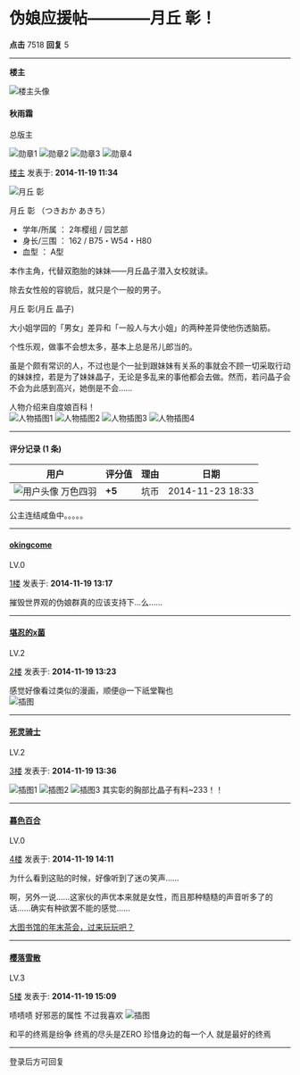 # 伪娘应援帖————月丘 彰！

**点击** 7518 **回复** 5

---

**楼主**

![楼主头像](https://avatar.ikdays.com/5/58591_1636543028.jpg)

#### 秋雨霜

总版主

![勋章1](https://nico.ikdays.com/medals/49b127101b282b59dca477de0512b1ac.gif)
![勋章2](https://nico.ikdays.com/medals/d3c9ed0bbfcb5aeb53c28e5fdedf27a8.gif)
![勋章3](https://nico.ikdays.com/medals/3940b2d73858bb44d3420c3afbab8b0d.gif)
![勋章4](https://nico.ikdays.com/medals/43_d3c293bc2a2a69b408dde993b4035e04.gif)

[楼主](javascript:;) 发表于: **2014-11-19 11:34**

![月丘 彰](https://nico.ikdays.com/Mon_1411/99_58591_806f907973196be.jpg)

月丘 彰 （つきおか あきち）

- 学年/所属 ： 2年樱组 / 园艺部 
- 身长/三围 ： 162 / B75・W54・H80
- 血型 ： A型

本作主角，代替双胞胎的妹妹——月丘晶子潜入女校就读。

除去女性般的容貌后，就只是个一般的男子。

月丘 彰(月丘 晶子)

大小姐学园的「男女」差异和「一般人与大小姐」的两种差异使他伤透脑筋。

个性乐观，做事不会想太多，基本上总是吊儿郎当的。

虽是个颇有常识的人，不过也是个一扯到跟妹妹有关系的事就会不顾一切采取行动的妹妹控，若是为了妹妹晶子，无论是多乱来的事他都会去做。然而，若问晶子会不会为此感到高兴，她倒是不会……

人物介绍来自度娘百科！  
![人物插图1](https://nico.ikdays.com/Mon_1411/99_58591_7491cc7c16f359c.png)
![人物插图2](https://nico.ikdays.com/Mon_1411/99_58591_290092b3de75b0a.jpg)
![人物插图3](https://nico.ikdays.com/Mon_1411/99_58591_e68b0d4703fa472.jpg)
![人物插图4](https://nico.ikdays.com/Mon_1411/99_58591_72a9e91511717bf.gif)

---

#### 评分记录 (1 条)

| 用户               | 评分值 | 理由          | 日期               |
|-------------------|--------|---------------|--------------------|
| ![用户头像](https://avatar.ikdays.com/36655.jpg!s) 万色四羽 | **+5** | 坑币         | 2014-11-23 18:33 |

公主连结咸鱼中。。。。。

---

#### [okingcome](https://kdays.net/user/profile?uid=79102)

LV.0

[1楼](javascript:;) 发表于: **2014-11-19 13:17**

摧毁世界观的伪娘群真的应该支持下...么......

---

#### [堪忍的x菌](https://kdays.net/user/profile?uid=23615)

LV.2

[2楼](javascript:;) 发表于: **2014-11-19 13:23**

感觉好像看过类似的漫画，顺便@一下祇堂鞠也  
![插图](http://kdays-net-static.smartgslb.com/days/attachment/Mon_1604/77_23615_8cde9132eba55b9.jpg)

---

#### [死灵骑士](https://kdays.net/user/profile?uid=4092)

LV.2

[3楼](javascript:;) 发表于: **2014-11-19 13:36**

![插图1](https://nico.ikdays.com/emotion/po/16.jpg) ![插图2](https://nico.ikdays.com/emotion/po/16.jpg) ![插图3](https://nico.ikdays.com/emotion/po/16.jpg) 其实彰的胸部比晶子有料~233！！

---

#### [暮色百合](https://kdays.net/user/profile?uid=78695)

LV.0

[4楼](javascript:;) 发表于: **2014-11-19 14:11**

为什么看到这贴的时候，好像听到了迷の笑声……

啊，另外一说……这家伙的声优本来就是女性，而且那种糙糙的声音听多了的话……确实有种欲罢不能的感觉……

[大图书馆的年末茶会，过来玩玩吧？](http://kdays.net/days/read.php?tid=51274)

---

#### [樱落雪散](https://kdays.net/user/profile?uid=69018)

LV.3

[5楼](javascript:;) 发表于: **2014-11-19 15:09**

啧啧啧 好邪恶的属性 不过我喜欢 ![插图](https://nico.ikdays.com/emotion/po/21.jpg)

和平的终焉是纷争 终焉的尽头是ZERO 珍惜身边的每一个人 就是最好的终焉

---

登录后方可回复
<!-- tcd_original_link https://bbs2.kdays.net/read/51218 -->
